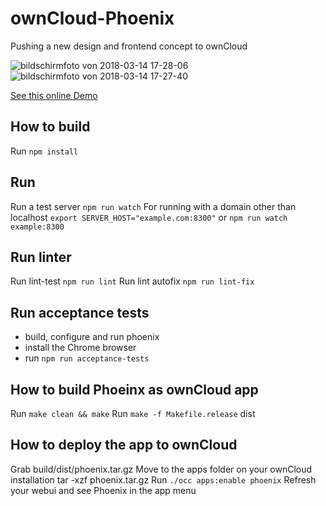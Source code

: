 # ownCloud-Phoenix

Pushing a new design and frontend concept to ownCloud

![bildschirmfoto von 2018-03-14 17-28-06](https://user-images.githubusercontent.com/1005065/37416039-20817b4c-27ad-11e8-9f14-cbe12936fd64.png)
![bildschirmfoto von 2018-03-14 17-27-40](https://user-images.githubusercontent.com/1005065/37416040-20ad906a-27ad-11e8-8a56-ad5f824743a0.png)



[See this online Demo](http://dev.felix.click/OWC.007.16/0.1.0/)

## How to build

Run `npm install`

## Run

Run a test server `npm run watch`
For running with a domain other than localhost `export SERVER_HOST="example.com:8300"` or `npm run watch example:8300`

## Run linter

Run lint-test `npm run lint`
Run lint autofix `npm run lint-fix`

## Run acceptance tests

- build, configure and run phoenix
- install the Chrome browser
- run `npm run acceptance-tests`

## How to build Phoeinx as ownCloud app

Run `make clean && make`
Run `make -f Makefile.release` dist


## How to deploy the app to ownCloud

Grab build/dist/phoenix.tar.gz
Move to the apps folder on your ownCloud installation
tar -xzf phoenix.tar.gz
Run `./occ apps:enable phoenix`
Refresh your webui and see Phoenix in the app menu

